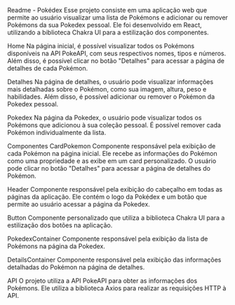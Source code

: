 Readme - Pokédex
Esse projeto consiste em uma aplicação web que permite ao usuário visualizar uma lista de Pokémons e adicionar ou remover Pokémons da sua Pokedex pessoal. Ele foi desenvolvido em React, utilizando a biblioteca Chakra UI para a estilização dos componentes.

Home
Na página inicial, é possível visualizar todos os Pokémons disponíveis na API PokeAPI, com seus respectivos nomes, tipos e números. Além disso, é possível clicar no botão "Detalhes" para acessar a página de detalhes de cada Pokémon.

Detalhes
Na página de detalhes, o usuário pode visualizar informações mais detalhadas sobre o Pokémon, como sua imagem, altura, peso e habilidades. Além disso, é possível adicionar ou remover o Pokémon da Pokedex pessoal.

Pokedex
Na página da Pokedex, o usuário pode visualizar todos os Pokémons que adicionou à sua coleção pessoal. É possível remover cada Pokémon individualmente da lista.

Componentes
CardPokemon
Componente responsável pela exibição de cada Pokémon na página inicial. Ele recebe as informações do Pokémon como uma propriedade e as exibe em um card personalizado. O usuário pode clicar no botão "Detalhes" para acessar a página de detalhes do Pokémon.

Header
Componente responsável pela exibição do cabeçalho em todas as páginas da aplicação. Ele contém o logo da Pokédex e um botão que permite ao usuário acessar a página da Pokedex.

Button
Componente personalizado que utiliza a biblioteca Chakra UI para a estilização dos botões na aplicação.

PokedexContainer
Componente responsável pela exibição da lista de Pokémons na página da Pokedex.

DetailsContainer
Componente responsável pela exibição das informações detalhadas do Pokémon na página de detalhes.

API
O projeto utiliza a API PokeAPI para obter as informações dos Pokémons. Ele utiliza a biblioteca Axios para realizar as requisições HTTP à API.



